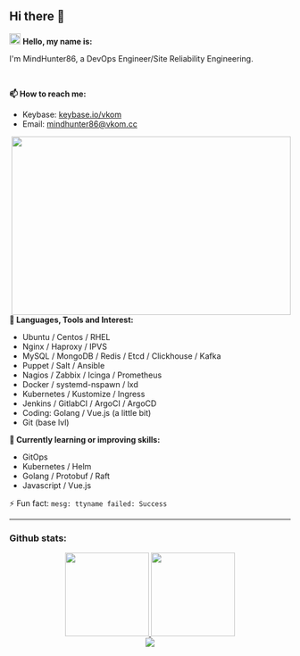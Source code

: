 ## Hi there 👋

<img height="20px" src="https://github.githubassets.com/images/icons/emoji/shipit.png" /> **Hello, my name is:**

I'm MindHunter86, a DevOps Engineer/Site Reliability Engineering.

<br/>

**📫 How to reach me:**
- Keybase: [keybase.io/vkom](https://keybase.io/vkom)
- Email: mindhunter86@vkom.cc

<div>
    <a href="https://github.com/MindHunter86">
        <img align="right" alt="" src="https://user-images.githubusercontent.com/8397729/193975159-617a8082-1443-4e39-9791-be549059ca97.gif" width="500" height="320" />
    </a>
</div>

**🔭 Languages, Tools and Interest:**
- Ubuntu / Centos / RHEL
- Nginx / Haproxy / IPVS
- MySQL / MongoDB / Redis / Etcd / Clickhouse / Kafka
- Puppet / Salt / Ansible
- Nagios / Zabbix / Icinga / Prometheus
- Docker / systemd-nspawn / lxd
- Kubernetes / Kustomize / Ingress
- Jenkins / GitlabCI / ArgoCI / ArgoCD
- Coding: Golang / Vue.js (a little bit)
- Git (base lvl)

**🌱 Currently learning or improving skills:**
- GitOps
- Kubernetes / Helm
- Golang / Protobuf / Raft
- Javascript / Vue.js

⚡ Fun fact: `mesg: ttyname failed: Success`

---

### Github stats:

<div align="center">
    <a href="https://github.com/MindHunter86">
        <img height="150px" src="https://github-readme-stats-kappa-teal.vercel.app/api?username=MindHunter86&show_icons=true&theme=radical&include_all_commits=true&count_private=true&cache_seconds=3600" />
        <img height="150px" src="https://github-readme-stats-kappa-teal.vercel.app/api/top-langs/?username=MindHunter86&layout=compact&langs_count=7&exclude_repo=shurzgbets-web,joyskins-web,shurzgbets-bot,joyskins-node&theme=radical&cache_seconds=3600" />
    </a>
</div>
<div align="center">
    <a href="https://github.com/MindHunter86">
        <img src="https://github-profile-trophy.vercel.app/?username=MindHunter86&theme=radical&no-frame=true&margin-w=30&margin-h=20" />
    </a>
</div>

<!--
**MindHunter86/Mindhunter86** is a ✨ _special_ ✨ repository because its `README.md` (this file) appears on your GitHub profile.

Here are some ideas to get you started:

- 🔭 I’m currently working on ...
- 🌱 I’m currently learning ...
- 👯 I’m looking to collaborate on ...
- 🤔 I’m looking for help with ...
- 💬 Ask me about ...
- 📫 How to reach me: ...
- 😄 Pronouns: ...
- ⚡ Fun fact: ...
-->
